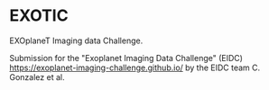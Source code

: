 # EXOTIC
EXOplaneT Imaging data Challenge.

Submission for the "Exoplanet Imaging Data Challenge" (EIDC) https://exoplanet-imaging-challenge.github.io/ by the EIDC team C. Gonzalez et al.


